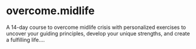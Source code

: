 # overcome.midlife
A 14-day course to overcome midlife crisis with personalized exercises to uncover your guiding principles, develop your unique strengths, and create a fulfilling life....
